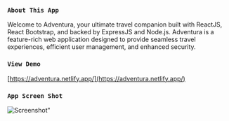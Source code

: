 ### `About This App`

Welcome to Adventura, your ultimate travel companion built with ReactJS, React Bootstrap, and backed by ExpressJS and Node.js. Adventura is a feature-rich web application designed to provide seamless travel experiences, efficient user management, and enhanced security.

### `View Demo`

[https://adventura.netlify.app/](https://adventura.netlify.app/)


### `App Screen Shot`
![Screenshot](./appss.png)"
